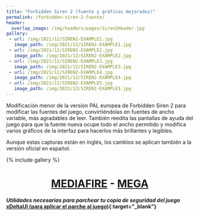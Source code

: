 ```yaml
---
title: "Forbidden Siren 2 (fuente y gráficos mejorados)"
permalink: /forbidden-siren-2-fuente/
header:
  overlay_image: /img/headers/pages/Siren2Header.jpg
gallery:
 - url: /img/2021/12/SIREN2-EXAMPLE1.jpg
   image_path: /img/2021/12/SIREN2-EXAMPLE1.jpg
 - url: /img/2021/12/SIREN2-EXAMPLE2.jpg
   image_path: /img/2021/12/SIREN2-EXAMPLE2.jpg
 - url: /img/2021/12/SIREN2-EXAMPLE3.jpg
   image_path: /img/2021/12/SIREN2-EXAMPLE3.jpg
 - url: /img/2021/12/SIREN2-EXAMPLE4.jpg
   image_path: /img/2021/12/SIREN2-EXAMPLE4.jpg
 - url: /img/2021/12/SIREN2-EXAMPLE5.jpg
   image_path: /img/2021/12/SIREN2-EXAMPLE5.jpg
---
```


Modificación menor de la versión PAL europea de Forbidden Siren 2 para modificar las fuentes del juego, convirtiéndolas
en fuentes de ancho variable, más agradables de leer. También reedita las pantallas de ayuda del juego para que la fuente nueva 
ocupe todo el ancho permitido y modifica varios gráficos de la interfaz para hacerlos más brillantes y legibles.

Aunque estas capturas están en inglés, los cambios se aplican también a la versión oficial en español.

{% include gallery %}

<h1 style="text-align: center;"><strong><a href="https://www.mediafire.com/file/8m9qhw75lq4d4as/Improved_Fonts_and_Graphics_for_Forbidden_Siren_2_by_IlDucci_1.0.7z/file" target="_blank">MEDIAFIRE</a> - <a href="https://mega.nz/file/EQtmyC7D#mVvcIIlTtW_Zl_EqxwNa-ENIlD1IEIqe6cp8hYc08GI" target="_blank">MEGA</a></strong></h1>

_**Utilidades necesarias para parchear tu copia de seguridad del juego**_  
**[xDeltaUI (para aplicar el parche al juego)](http://www.romhacking.net/utilities/598/){:target="_blank"}**